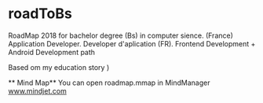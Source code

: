 # roadToBs

RoadMap 2018 for bachelor degree (Bs) in computer sience. (France)
Application Developer. Developer d'aplication (FR). 
Frontend Development + Android Development path

Based om my education story )

** Mind Map**
You can open roadmap.mmap 
in MindManager www.mindjet.com

